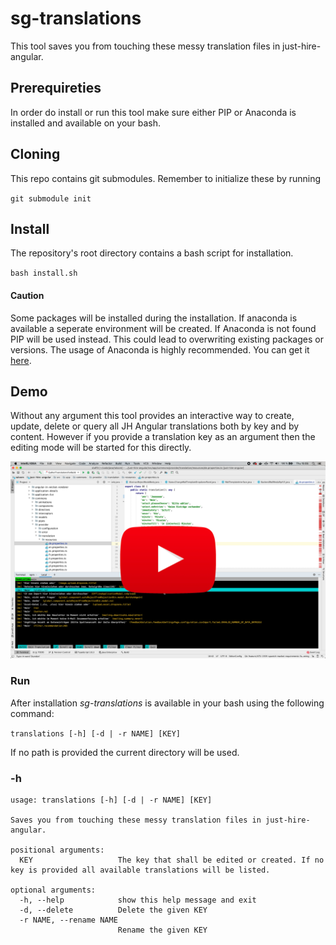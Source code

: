 # sg-translations

This tool saves you from touching these messy translation files in just-hire-angular.

## Prerequireties

In order do install or run this tool make sure either PIP or Anaconda is installed and available on your bash.

## Cloning

This repo contains git submodules. Remember to initialize these by running

`git submodule init`


## Install

The repository's root directory contains a bash script for installation.

`bash install.sh`

#### Caution

Some packages will be installed during the installation. If anaconda is available a seperate environment will be created. If Anaconda is not found PIP will be used instead. This could lead to overwriting existing packages or versions. The usage of Anaconda is highly recommended. You can get it [here](https://www.anaconda.com/).

## Demo

Without any argument this tool provides an interactive way to create, update, delete or query all JH Angular translations both by key and by content.
However if you provide a translation key as an argument then the editing mode will be started for this directly.

[![Watch Demo](doc/screenshot_demo.png)](https://youtu.be/U9hK9dsKim8)

### Run

After installation _sg-translations_ is available in your bash using the following command:

`translations [-h] [-d | -r NAME] [KEY]`

If no path is provided the current directory will be used.

### -h
```
usage: translations [-h] [-d | -r NAME] [KEY]

Saves you from touching these messy translation files in just-hire-angular.

positional arguments:
  KEY                   The key that shall be edited or created. If no key is provided all available translations will be listed.

optional arguments:
  -h, --help            show this help message and exit
  -d, --delete          Delete the given KEY
  -r NAME, --rename NAME
                        Rename the given KEY
```

